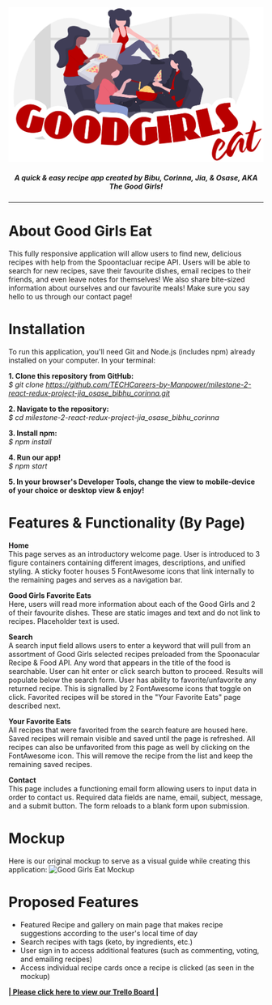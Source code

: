 <div align = center>
<img src="./src/images/goodgirlseatlogo.png" alt="Good Girls Eat logo" style="width: 600px;"/>


##### *A quick & easy recipe app created by Bibu, Corinna, Jia, & Osase, AKA The Good Girls!*
****
</div>

# About Good Girls Eat
This fully responsive application will allow users to find new, delicious recipes with help from the Spoontacluar recipe API. Users will be able to search for new recipes, save their favourite dishes,  email recipes to their friends, and even leave notes for themselves! We also share  bite-sized information about ourselves and our favourite meals! Make sure you say hello to us through our contact page!
 
# Installation  
To run this application, you'll need Git and Node.js (includes npm) already installed on your computer. In your terminal:

**1. Clone this repository from GitHub:**
\
*$ git clone https://github.com/TECHCareers-by-Manpower/milestone-2-react-redux-project-jia_osase_bibhu_corinna.git*

**2. Navigate to the repository:**
\
*$ cd milestone-2-react-redux-project-jia_osase_bibhu_corinna*

**3. Install npm:**
\
*$ npm install*

**4. Run our app!**
\
*$ npm start*

**5. In your browser's Developer Tools, change the view to  mobile-device of your choice or desktop view & enjoy!**

# Features & Functionality (By Page)
**Home**  
This page serves as an introductory welcome page.  User is introduced to 3 figure containers containing different images, descriptions, and unified styling. A sticky footer houses 5 FontAwesome icons that link internally to the remaining pages and serves as a navigation bar.

**Good Girls Favorite Eats**  
Here, users will read more information about each of the Good Girls and 2 of their favourite dishes. These are static images and text and do not link to recipes. Placeholder text is used.

**Search**  
A search input field allows users to enter a keyword that will pull from an assortment of Good Girls selected recipes preloaded from the Spoonacular Recipe & Food API. Any word that appears in the title of the food is searchable. User can hit enter or click search button to proceed. Results will populate below the search form. User has ability to favorite/unfavorite any returned recipe. This is signalled by 2 FontAwesome icons that toggle on click. Favorited recipes will be stored in the "Your Favorite Eats" page described next.

**Your Favorite Eats**  
All recipes that were favorited from the search feature are housed here. Saved recipes will remain visible and saved until the page is refreshed. All recipes can also be unfavorited from this page as well by clicking on the FontAwesome icon. This will remove the recipe from the list and keep the remaining saved recipes.

**Contact**  
This page includes a functioning email form allowing users to input data in order to contact us. Required data fields are name, email, subject, message, and a submit button. The form reloads to a blank form upon submission.


# Mockup
Here is our original mockup to serve as a visual guide while creating this application:
<img src ="./src/images/Good-Girls-Eat-Mockup.jpg" alt="Good Girls Eat Mockup"/>

# Proposed Features

 - Featured Recipe and gallery on main page that makes recipe suggestions according to the user's local time of day
 - Search recipes with tags (keto, by ingredients, etc.)
 - User sign in to access additional features (such as commenting, voting, and emailing recipes) 
 - Access individual recipe cards once a recipe is clicked (as seen in the mockup)



**[| Please click here to view our Trello Board |](https://trello.com/invite/b/h0gFk4MN/06c782d5896e584347c81c1ecbb3b0cf/our-recipe-app)**
